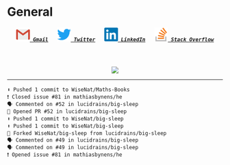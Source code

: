 <!--About Me--->


<!--Tools/Languages--->


<!--Contacts--->
<h1> General </h1>
<h5 align="center">
	<code><a href="mailto:nathan88wise@gmail.com"><img alt="Gmail" width=32 src="res/gmail.svg"> Gmail</a></code>
	&emsp;
	<code><a href="https://twitter.com/WiseNatDev" title="Twitter Profile"><img alt="Twitter" width=32 src="res/twitter.svg"> Twitter</a></code>
	&emsp;
	<code><a href="https://www.linkedin.com/in/nathan-w-5592ba1b5/" title="LinkedIn Profile"><img alt="LinkedIn" width=32 src="res/linkedin.svg"> LinkedIn</a></code>
	&emsp;
	<code><a href="https://stackoverflow.com/users/11125378/wisenat" title="Stack Overflow Profile"><img alt="Stack Overflow" width=32 src="res/stackoverflow.svg"> Stack Overflow</a></code>
</h5>

<!--GitHub Stats--->
&emsp;
<p align="center">
	<a href="https://github.com/anuraghazra/github-readme-stats">
		<img align="center" src="https://github-readme-stats.vercel.app/api?username=WiseNat&count_private=true&show_icons=true&title_color=009356&icon_color=75B79A&bg_color=F3F4F4&hide_border=true" />
	</a>
</p>

---

<!--GitHub Recent Activity--->

```markdown
⬆️ Pushed 1 commit to WiseNat/Maths-Books
❗️ Closed issue #81 in mathiasbynens/he
🗣 Commented on #52 in lucidrains/big-sleep
📖 Opened PR #52 in lucidrains/big-sleep
⬆️ Pushed 1 commit to WiseNat/big-sleep
⬆️ Pushed 1 commit to WiseNat/big-sleep
🍴 Forked WiseNat/big-sleep from lucidrains/big-sleep
🗣 Commented on #49 in lucidrains/big-sleep
🗣 Commented on #49 in lucidrains/big-sleep
❗️ Opened issue #81 in mathiasbynens/he
```

<!--**WiseNat/WiseNat** is a ✨ _special_ ✨ repository because its `README.md` (this file) appears on your GitHub profile.-->
